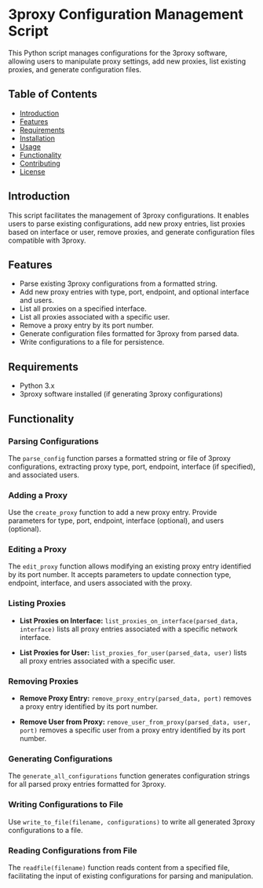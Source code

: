 # 3proxy Configuration Management Script

This Python script manages configurations for the 3proxy software, allowing users to manipulate proxy settings, add new proxies, list existing proxies, and generate configuration files.

## Table of Contents

- [Introduction](#introduction)
- [Features](#features)
- [Requirements](#requirements)
- [Installation](#installation)
- [Usage](#usage)
- [Functionality](#functionality)
- [Contributing](#contributing)
- [License](#license)

## Introduction

This script facilitates the management of 3proxy configurations. It enables users to parse existing configurations, add new proxy entries, list proxies based on interface or user, remove proxies, and generate configuration files compatible with 3proxy.

## Features

- Parse existing 3proxy configurations from a formatted string.
- Add new proxy entries with type, port, endpoint, and optional interface and users.
- List all proxies on a specified interface.
- List all proxies associated with a specific user.
- Remove a proxy entry by its port number.
- Generate configuration files formatted for 3proxy from parsed data.
- Write configurations to a file for persistence.

## Requirements

- Python 3.x
- 3proxy software installed (if generating 3proxy configurations)


## Functionality

### Parsing Configurations

The `parse_config` function parses a formatted string or file of 3proxy configurations, extracting proxy type, port, endpoint, interface (if specified), and associated users.

### Adding a Proxy

Use the `create_proxy` function to add a new proxy entry. Provide parameters for type, port, endpoint, interface (optional), and users (optional).

### Editing a Proxy

The `edit_proxy` function allows modifying an existing proxy entry identified by its port number. It accepts parameters to update connection type, endpoint, interface, and users associated with the proxy.

### Listing Proxies

- **List Proxies on Interface:** `list_proxies_on_interface(parsed_data, interface)` lists all proxy entries associated with a specific network interface.

- **List Proxies for User:** `list_proxies_for_user(parsed_data, user)` lists all proxy entries associated with a specific user.

### Removing Proxies

- **Remove Proxy Entry:** `remove_proxy_entry(parsed_data, port)` removes a proxy entry identified by its port number.

- **Remove User from Proxy:** `remove_user_from_proxy(parsed_data, user, port)` removes a specific user from a proxy entry identified by its port number.

### Generating Configurations

The `generate_all_configurations` function generates configuration strings for all parsed proxy entries formatted for 3proxy.

### Writing Configurations to File

Use `write_to_file(filename, configurations)` to write all generated 3proxy configurations to a file.

### Reading Configurations from File

The `readfile(filename)` function reads content from a specified file, facilitating the input of existing configurations for parsing and manipulation.
